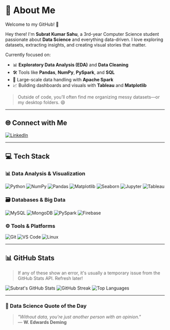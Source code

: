 
# 💫 About Me
Welcome to my GitHub! 🎯  

Hey there! I'm **Subrat Kumar Sahu**, a 3rd-year Computer Science student passionate about **Data Science** and everything data-driven. I love exploring datasets, extracting insights, and creating visual stories that matter.

Currently focused on:
- 📊 **Exploratory Data Analysis (EDA)** and **Data Cleaning**
- 🛠️ Tools like **Pandas**, **NumPy**, **PySpark**, and **SQL**
- 📁 Large-scale data handling with **Apache Spark**
- 📈 Building dashboards and visuals with **Tableau** and **Matplotlib**

> Outside of code, you’ll often find me organizing messy datasets—or my desktop folders. 😄

---

## 🌐 Connect with Me
[![LinkedIn](https://img.shields.io/badge/LinkedIn-%230077B5.svg?logo=linkedin&logoColor=white)](https://linkedin.com/in/subrat-kumar-sah)

---

## 💻 Tech Stack

### 📊 Data Analysis & Visualization
![Python](https://img.shields.io/badge/python-%2314354C.svg?style=for-the-badge&logo=python&logoColor=white)
![NumPy](https://img.shields.io/badge/numpy-%23013243.svg?style=for-the-badge&logo=numpy&logoColor=white)
![Pandas](https://img.shields.io/badge/pandas-%23150458.svg?style=for-the-badge&logo=pandas&logoColor=white)
![Matplotlib](https://img.shields.io/badge/Matplotlib-%23ffffff.svg?style=for-the-badge&logo=Matplotlib&logoColor=black)
![Seaborn](https://img.shields.io/badge/seaborn-2C2D72?style=for-the-badge&logo=python&logoColor=white)
![Jupyter](https://img.shields.io/badge/Jupyter-%23F37626.svg?style=for-the-badge&logo=Jupyter&logoColor=white)
![Tableau](https://img.shields.io/badge/Tableau-%23E97627.svg?style=for-the-badge&logo=Tableau&logoColor=white)

### 🗃️ Databases & Big Data
![MySQL](https://img.shields.io/badge/mysql-%2300f.svg?style=for-the-badge&logo=mysql&logoColor=white)
![MongoDB](https://img.shields.io/badge/MongoDB-%234ea94b.svg?style=for-the-badge&logo=mongodb&logoColor=white)
![PySpark](https://img.shields.io/badge/PySpark-%23E25A1C.svg?style=for-the-badge&logo=apachespark&logoColor=white)
![Firebase](https://img.shields.io/badge/firebase-ffca28?style=for-the-badge&logo=firebase&logoColor=black)

### ⚙️ Tools & Platforms
![Git](https://img.shields.io/badge/git-%23F05033.svg?style=for-the-badge&logo=git&logoColor=white)
![VS Code](https://img.shields.io/badge/VSCode-%23007ACC.svg?style=for-the-badge&logo=visual-studio-code&logoColor=white)
![Linux](https://img.shields.io/badge/linux-%23FCC624.svg?style=for-the-badge&logo=linux&logoColor=black)

---

## 📊 GitHub Stats

> If any of these show an error, it's usually a temporary issue from the GitHub Stats API. Refresh later!

![Subrat's GitHub Stats](https://github-readme-stats.vercel.app/api?username=subratsahu04&show_icons=true&theme=dark&hide_border=true)
![GitHub Streak](https://github-readme-streak-stats.herokuapp.com?user=subratsahu04&theme=dark&hide_border=true)
![Top Languages](https://github-readme-stats.vercel.app/api/top-langs/?username=subratsahu04&layout=compact&theme=dark&hide_border=true)

---

### 📌 Data Science Quote of the Day
> *"Without data, you're just another person with an opinion."*  
> — **W. Edwards Deming**

<!-- Designed with ❤️ by Subrat Kumar Sahu -->
